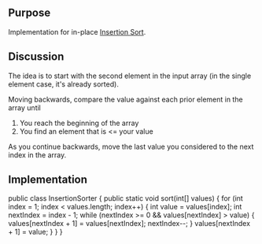 ## Purpose

Implementation for in-place [Insertion Sort](https://en.wikipedia.org/wiki/Insertion_sort).

## Discussion

The idea is to start with the second element in the input array (in the single element case, it's already sorted).

Moving backwards, compare the value against each prior element in the array until
 1. You reach the beginning of the array
 2. You find an element that is <= your value

As you continue backwards, move the last value you considered to the next index in the array.

## Implementation

<!-- language: lang-java --!>

    public class InsertionSorter {
        public static void sort(int[] values) {
            for (int index = 1; index < values.length; index++) {
                int value = values[index];
                int nextIndex = index - 1;
                while (nextIndex >= 0 && values[nextIndex] > value) {
                    values[nextIndex + 1] = values[nextIndex];
                    nextIndex--;
                }
                values[nextIndex + 1] = value;
            }
        }
    }